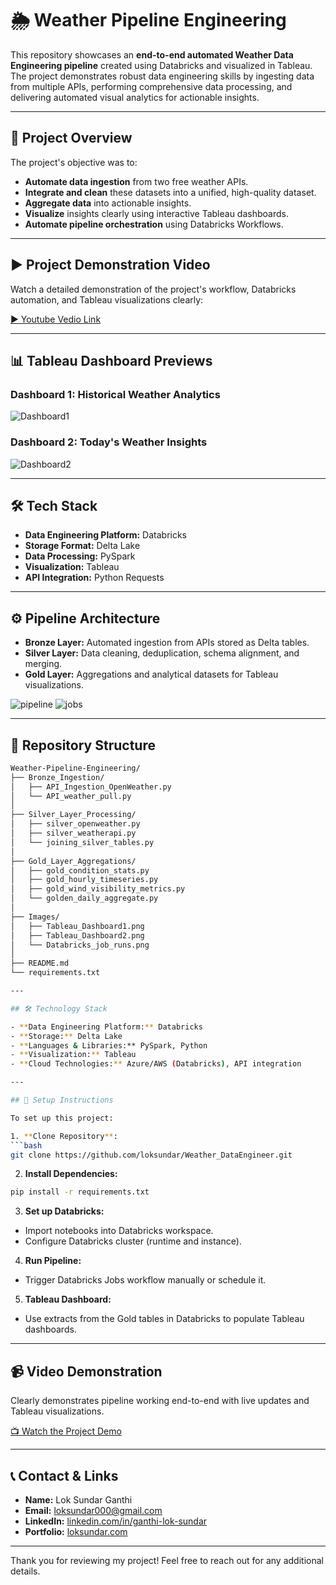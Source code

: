 # 🌦️ Weather Pipeline Engineering

This repository showcases an **end-to-end automated Weather Data Engineering pipeline** created using Databricks and visualized in Tableau. The project demonstrates robust data engineering skills by ingesting data from multiple APIs, performing comprehensive data processing, and delivering automated visual analytics for actionable insights.

---

## 🚀 Project Overview

The project's objective was to:

- **Automate data ingestion** from two free weather APIs.
- **Integrate and clean** these datasets into a unified, high-quality dataset.
- **Aggregate data** into actionable insights.
- **Visualize** insights clearly using interactive Tableau dashboards.
- **Automate pipeline orchestration** using Databricks Workflows.

---

## ▶️ Project Demonstration Video

Watch a detailed demonstration of the project's workflow, Databricks automation, and Tableau visualizations clearly:

[▶️ Youtube Vedio Link](https://youtu.be/wcnz9rcQXLI)

---

## 📊 Tableau Dashboard Previews

### **Dashboard 1: Historical Weather Analytics**

![Dashboard1](https://github.com/user-attachments/assets/b2bb61fa-62ff-4d9f-9d2e-871b9f54fca1)

### **Dashboard 2: Today's Weather Insights**
![Dashboard2](https://github.com/user-attachments/assets/f746c7d5-f5b7-4c43-9d96-8c1115b9f081)


---

## 🛠️ Tech Stack

- **Data Engineering Platform:** Databricks
- **Storage Format:** Delta Lake
- **Data Processing:** PySpark
- **Visualization:** Tableau
- **API Integration:** Python Requests

---

## ⚙️ Pipeline Architecture

- **Bronze Layer:** Automated ingestion from APIs stored as Delta tables.
- **Silver Layer:** Data cleaning, deduplication, schema alignment, and merging.
- **Gold Layer:** Aggregations and analytical datasets for Tableau visualizations.

![pipeline](https://github.com/user-attachments/assets/8442701d-f6a8-43b6-9bd0-dc61ab268c0d)
![jobs](https://github.com/user-attachments/assets/188fe602-a09c-4d29-b3d0-a35cfa8be632)

---

## 📂 Repository Structure

````bash
Weather-Pipeline-Engineering/
├── Bronze_Ingestion/
│   ├── API_Ingestion_OpenWeather.py
│   └── API_weather_pull.py
│
├── Silver_Layer_Processing/
│   ├── silver_openweather.py
│   ├── silver_weatherapi.py
│   └── joining_silver_tables.py
│
├── Gold_Layer_Aggregations/
│   ├── gold_condition_stats.py
│   ├── gold_hourly_timeseries.py
│   ├── gold_wind_visibility_metrics.py
│   └── golden_daily_aggregate.py
│
├── Images/
│   ├── Tableau_Dashboard1.png
│   ├── Tableau_Dashboard2.png
│   └── Databricks_job_runs.png
│
├── README.md
└── requirements.txt

---

## 🛠️ Technology Stack

- **Data Engineering Platform:** Databricks
- **Storage:** Delta Lake
- **Languages & Libraries:** PySpark, Python
- **Visualization:** Tableau
- **Cloud Technologies:** Azure/AWS (Databricks), API integration

---

## 🚩 Setup Instructions

To set up this project:

1. **Clone Repository**:
```bash
git clone https://github.com/loksundar/Weather_DataEngineer.git
````

2. **Install Dependencies:**

```bash
pip install -r requirements.txt
```

3. **Set up Databricks:**

- Import notebooks into Databricks workspace.
- Configure Databricks cluster (runtime and instance).

4. **Run Pipeline:**

- Trigger Databricks Jobs workflow manually or schedule it.

5. **Tableau Dashboard:**

- Use extracts from the Gold tables in Databricks to populate Tableau dashboards.

---

## 📹 Video Demonstration

Clearly demonstrates pipeline working end-to-end with live updates and Tableau visualizations.

[📺 Watch the Project Demo](https://youtu.be/wcnz9rcQXLI)

---

## 📞 Contact & Links

- **Name:** Lok Sundar Ganthi
- **Email:** [loksundar000@gmail.com](mailto\:loksundar000@gmail.com)
- **LinkedIn:** [linkedin.com/in/ganthi-lok-sundar](https://www.linkedin.com/in/ganthi-lok-sundar/)
- **Portfolio:** [loksundar.com](https://loksundar.com)

---

Thank you for reviewing my project! Feel free to reach out for any additional details.

